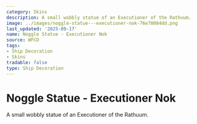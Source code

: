 ```yaml
---
category: Skins
description: A small wobbly statue of an Executioner of the Rathuum.
image: ../images/noggle-statue---executioner-nok-76e78084dd.png
last_updated: '2025-09-17'
name: Noggle Statue - Executioner Nok
source: WFCD
tags:
- Ship Decoration
- Skins
tradable: false
type: Ship Decoration
---
```


# Noggle Statue - Executioner Nok

A small wobbly statue of an Executioner of the Rathuum.

